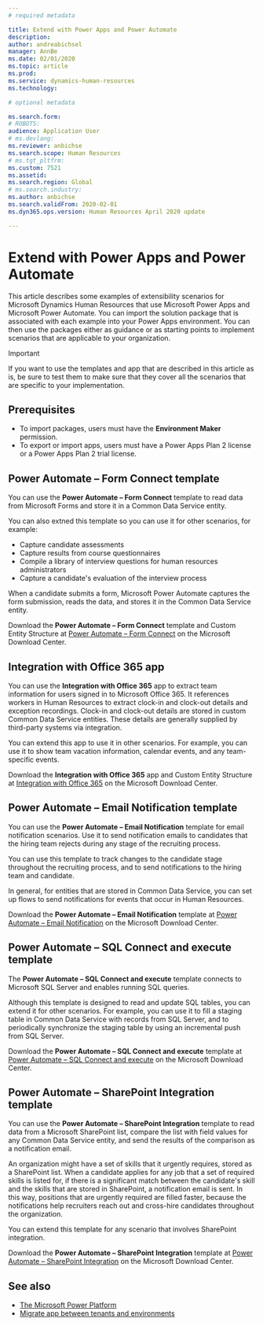 ```yaml
---
# required metadata

title: Extend with Power Apps and Power Automate
description: 
author: andreabichsel
manager: AnnBe
ms.date: 02/01/2020
ms.topic: article
ms.prod: 
ms.service: dynamics-human-resources
ms.technology: 

# optional metadata

ms.search.form: 
# ROBOTS: 
audience: Application User
# ms.devlang: 
ms.reviewer: anbichse
ms.search.scope: Human Resources
# ms.tgt_pltfrm: 
ms.custom: 7521
ms.assetid: 
ms.search.region: Global
# ms.search.industry: 
ms.author: anbichse
ms.search.validFrom: 2020-02-01
ms.dyn365.ops.version: Human Resources April 2020 update

---
```


# Extend with Power Apps and Power Automate

This article describes some examples of extensibility scenarios for Microsoft Dynamics Human Resources that use Microsoft Power Apps and Microsoft Power Automate. You can import the solution package that is associated with each example into your Power Apps environment. You can then use the packages either as guidance or as starting points to implement scenarios that are applicable to your organization.

> [!IMPORTANT]
> If you want to use the templates and app that are described in this article as is, be sure to test them to make sure that they cover all the scenarios that are specific to your implementation.

## Prerequisites

- To import packages, users must have the **Environment Maker** permission.
- To export or import apps, users must have a Power Apps Plan 2 license or a Power Apps Plan 2 trial license.

## Power Automate – Form Connect template

You can use the **Power Automate – Form Connect** template to read data from Microsoft Forms and store it in a Common Data Service entity.

You can also extned this template so you can use it for other scenarios, for example:

- Capture candidate assessments
- Capture results from course questionnaires
- Compile a library of interview questions for human resources administrators
- Capture a candidate's evaluation of the interview process

When a candidate submits a form, Microsoft Power Automate captures the form submission, reads the data, and stores it in the Common Data Service entity.

Download the **Power Automate – Form Connect** template and Custom Entity Structure at [Power Automate – Form Connect](https://go.microsoft.com/fwlink/?linkid=2081988) on the Microsoft Download Center.

## Integration with Office 365 app

You can use the **Integration with Office 365** app to extract team information for users signed in to Microsoft Office 365. It references workers in Human Resources to extract clock-in and clock-out details and exception recordings. Clock-in and clock-out details are stored in custom Common Data Service entities. These details are generally supplied by third-party systems via integration.

You can extend this app to use it in other scenarios. For example, you can use it to show team vacation information, calendar events, and any team-specific events.

Download the **Integration with Office 365** app and Custom Entity Structure at [Integration with Office 365](https://go.microsoft.com/fwlink/?linkid=2081787) on the Microsoft Download Center.

## Power Automate – Email Notification template

You can use the **Power Automate – Email Notification** template for email notification scenarios. Use it to send notification emails to candidates that the hiring team rejects during any stage of the recruiting process.

You can use this template to track changes to the candidate stage throughout the recruiting process, and to send notifications to the hiring team and candidate.

In general, for entities that are stored in Common Data Service, you can set up flows to send notifications for events that occur in Human Resources.

Download the **Power Automate – Email Notification** template at [Power Automate – Email Notification](https://go.microsoft.com/fwlink/?linkid=2082103) on the Microsoft Download Center.

## Power Automate – SQL Connect and execute template

The **Power Automate – SQL Connect and execute** template connects to Microsoft SQL Server and enables running SQL queries.

Although this template is designed to read and update SQL tables, you can extend it for other scenarios. For example, you can use it to fill a staging table in Common Data Service with records from SQL Server, and to periodically synchronize the staging table by using an incremental push from SQL Server.

Download the **Power Automate – SQL Connect and execute** template at [Power Automate – SQL Connect and execute](https://go.microsoft.com/fwlink/?linkid=2081789) on the Microsoft Download Center.

## Power Automate – SharePoint Integration template

You can use the **Power Automate – SharePoint Integration** template to read data from a Microsoft SharePoint list, compare the list with field values for any Common Data Service entity, and send the results of the comparison as a notification email. 

An organization might have a set of skills that it urgently requires, stored as a SharePoint list. When a candidate applies for any job that a set of required skills is listed for, if there is a significant match between the candidate's skill and the skills that are stored in SharePoint, a notification email is sent. In this way, positions that are urgently required are filled faster, because the notifications help recruiters reach out and cross-hire candidates throughout the organization.

You can extend this template for any scenario that involves SharePoint integration.

Download the **Power Automate – SharePoint Integration** template at [Power Automate – SharePoint Integration](https://go.microsoft.com/fwlink/?linkid=2082109) on the Microsoft Download Center.

## See also

- [The Microsoft Power Platform](https://docs.microsoft.com/power-platform/admin/admin-documentation)
- [Migrate app between tenants and environments](https://docs.microsoft.com/power-platform/admin/environment-and-tenant-migration)



